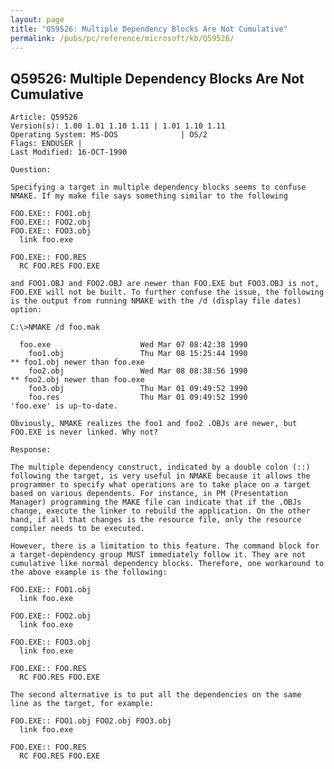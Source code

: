 ```yaml
---
layout: page
title: "Q59526: Multiple Dependency Blocks Are Not Cumulative"
permalink: /pubs/pc/reference/microsoft/kb/Q59526/
---
```


## Q59526: Multiple Dependency Blocks Are Not Cumulative

	Article: Q59526
	Version(s): 1.00 1.01 1.10 1.11 | 1.01 1.10 1.11
	Operating System: MS-DOS              | OS/2
	Flags: ENDUSER |
	Last Modified: 16-OCT-1990
	
	Question:
	
	Specifying a target in multiple dependency blocks seems to confuse
	NMAKE. If my make file says something similar to the following
	
	FOO.EXE:: FOO1.obj
	FOO.EXE:: FOO2.obj
	FOO.EXE:: FOO3.obj
	  link foo.exe
	
	FOO.EXE:: FOO.RES
	  RC FOO.RES FOO.EXE
	
	and FOO1.OBJ and FOO2.OBJ are newer than FOO.EXE but FOO3.OBJ is not,
	FOO.EXE will not be built. To further confuse the issue, the following
	is the output from running NMAKE with the /d (display file dates)
	option:
	
	C:\>NMAKE /d foo.mak
	
	  foo.exe                    Wed Mar 07 08:42:38 1990
	    foo1.obj                 Thu Mar 08 15:25:44 1990
	** foo1.obj newer than foo.exe
	    foo2.obj                 Wed Mar 08 08:38:56 1990
	** foo2.obj newer than foo.exe
	    foo3.obj                 Thu Mar 01 09:49:52 1990
	    foo.res                  Thu Mar 01 09:49:52 1990
	'foo.exe' is up-to-date.
	
	Obviously, NMAKE realizes the foo1 and foo2 .OBJs are newer, but
	FOO.EXE is never linked. Why not?
	
	Response:
	
	The multiple dependency construct, indicated by a double colon (::)
	following the target, is very useful in NMAKE because it allows the
	programmer to specify what operations are to take place on a target
	based on various dependents. For instance, in PM (Presentation
	Manager) programming the MAKE file can indicate that if the .OBJs
	change, execute the linker to rebuild the application. On the other
	hand, if all that changes is the resource file, only the resource
	compiler needs to be executed.
	
	However, there is a limitation to this feature. The command block for
	a target-dependency group MUST immediately follow it. They are not
	cumulative like normal dependency blocks. Therefore, one workaround to
	the above example is the following:
	
	FOO.EXE:: FOO1.obj
	  link foo.exe
	
	FOO.EXE:: FOO2.obj
	  link foo.exe
	
	FOO.EXE:: FOO3.obj
	  link foo.exe
	
	FOO.EXE:: FOO.RES
	  RC FOO.RES FOO.EXE
	
	The second alternative is to put all the dependencies on the same
	line as the target, for example:
	
	FOO.EXE:: FOO1.obj FOO2.obj FOO3.obj
	  link foo.exe
	
	FOO.EXE:: FOO.RES
	  RC FOO.RES FOO.EXE
